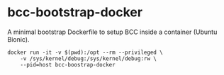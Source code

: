 # bcc-bootstrap-docker

A minimal bootstrap Dockerfile to setup BCC inside a container (Ubuntu Bionic).

```
docker run -it -v $(pwd):/opt --rm --privileged \
    -v /sys/kernel/debug:/sys/kernel/debug:rw \
    --pid=host bcc-boostrap-docker
```

